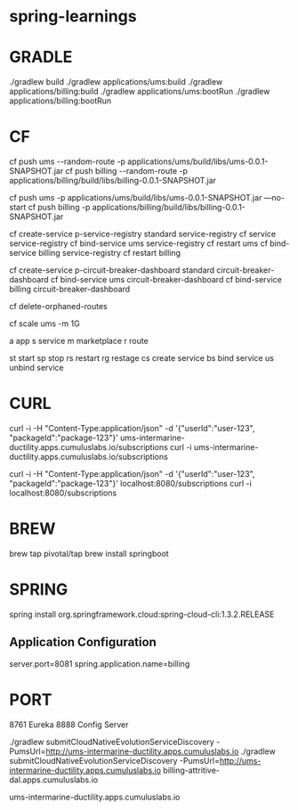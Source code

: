# spring-learnings
# GRADLE
./gradlew build
./gradlew applications/ums:build
./gradlew applications/billing:build
./gradlew applications/ums:bootRun
./gradlew applications/billing:bootRun

# CF
cf push ums --random-route -p applications/ums/build/libs/ums-0.0.1-SNAPSHOT.jar
cf push billing --random-route -p applications/billing/build/libs/billing-0.0.1-SNAPSHOT.jar


cf push ums -p applications/ums/build/libs/ums-0.0.1-SNAPSHOT.jar —no-start
cf push billing -p applications/billing/build/libs/billing-0.0.1-SNAPSHOT.jar


cf create-service p-service-registry standard service-registry
cf service service-registry
cf bind-service ums service-registry
cf restart ums
cf bind-service billing service-registry
cf restart billing

cf create-service p-circuit-breaker-dashboard standard circuit-breaker-dashboard
cf bind-service ums circuit-breaker-dashboard
cf bind-service billing circuit-breaker-dashboard

cf delete-orphaned-routes

cf scale ums -m 1G

a	app
s	service
m	marketplace
r	route

st	start
sp	stop
rs	restart
rg	restage
cs	create service
bs	bind service
us	unbind service


# CURL
curl -i -H "Content-Type:application/json" -d '{"userId":"user-123", "packageId":"package-123"}' ums-intermarine-ductility.apps.cumuluslabs.io/subscriptions
curl -i ums-intermarine-ductility.apps.cumuluslabs.io/subscriptions

curl -i -H "Content-Type:application/json" -d '{"userId":"user-123", "packageId":"package-123"}' localhost:8080/subscriptions
curl -i localhost:8080/subscriptions


# BREW
brew tap pivotal/tap
brew install springboot


# SPRING
spring install org.springframework.cloud:spring-cloud-cli:1.3.2.RELEASE

## Application Configuration
server.port=8081
spring.application.name=billing


# PORT
8761	Eureka
8888 Config Server



./gradlew submitCloudNativeEvolutionServiceDiscovery -PumsUrl=http://ums-intermarine-ductility.apps.cumuluslabs.io
./gradlew submitCloudNativeEvolutionServiceDiscovery -PumsUrl=http://ums-intermarine-ductility.apps.cumuluslabs.io
billing-attritive-dal.apps.cumuluslabs.io



ums-intermarine-ductility.apps.cumuluslabs.io
